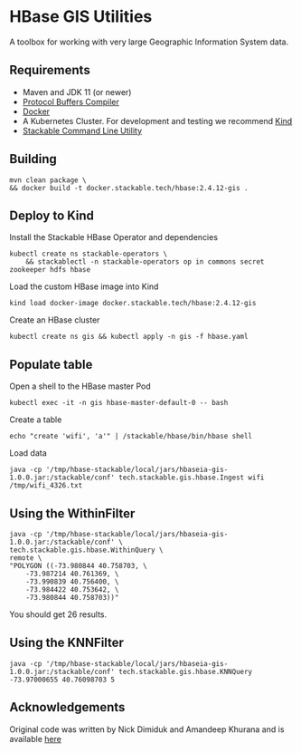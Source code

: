 # HBase GIS Utilities

A toolbox for working with very large Geographic Information System data.

## Requirements

* Maven and JDK 11 (or newer)
* [Protocol Buffers Compiler](https://grpc.io/docs/protoc-installation/)
* [Docker](https://docs.docker.com/engine/install/)
* A Kubernetes Cluster. For development and testing we recommend [Kind](https://kind.sigs.k8s.io/)
* [Stackable Command Line Utility](https://docs.stackable.tech/management/stable/stackablectl/)

## Building

    mvn clean package \
    && docker build -t docker.stackable.tech/hbase:2.4.12-gis .

## Deploy to Kind

Install the Stackable HBase Operator and dependencies

    kubectl create ns stackable-operators \
        && stackablectl -n stackable-operators op in commons secret zookeeper hdfs hbase

Load the custom HBase image into Kind

    kind load docker-image docker.stackable.tech/hbase:2.4.12-gis

Create an HBase cluster

    kubectl create ns gis && kubectl apply -n gis -f hbase.yaml

## Populate table

Open a shell to the HBase master Pod

    kubectl exec -it -n gis hbase-master-default-0 -- bash

Create a table

    echo "create 'wifi', 'a'" | /stackable/hbase/bin/hbase shell

Load data

    java -cp '/tmp/hbase-stackable/local/jars/hbaseia-gis-1.0.0.jar:/stackable/conf' tech.stackable.gis.hbase.Ingest wifi /tmp/wifi_4326.txt

## Using the WithinFilter

    java -cp '/tmp/hbase-stackable/local/jars/hbaseia-gis-1.0.0.jar:/stackable/conf' \
    tech.stackable.gis.hbase.WithinQuery \
    remote \
    "POLYGON ((-73.980844 40.758703, \
        -73.987214 40.761369, \
        -73.990839 40.756400, \
        -73.984422 40.753642, \
        -73.980844 40.758703))"

You should get 26 results.

## Using the KNNFilter

    java -cp '/tmp/hbase-stackable/local/jars/hbaseia-gis-1.0.0.jar:/stackable/conf' tech.stackable.gis.hbase.KNNQuery -73.97000655 40.76098703 5

## Acknowledgements

Original code was written by Nick Dimiduk and Amandeep Khurana and is
available [here](https://github.com/hbaseinaction/gis)